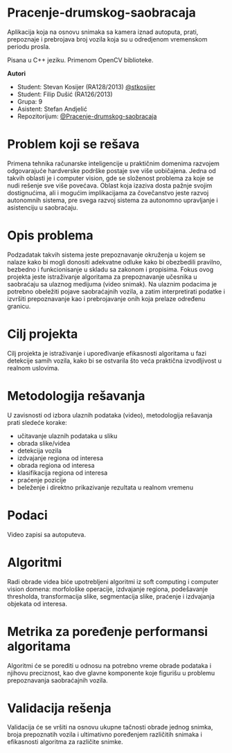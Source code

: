 # Pracenje-drumskog-saobracaja

Aplikacija koja na osnovu snimaka sa kamera iznad autoputa, prati, prepoznaje i prebrojava broj vozila koja su u odredjenom vremenskom periodu prosla.

Pisana u C++ jeziku. Primenom OpenCV biblioteke.

**Autori**

+ Student: Stevan Kosijer (RA128/2013) [@stkosijer](https://github.com/skosijer)
+ Student: Filip Dušić (RA126/2013) 
+ Grupa: 9
+ Asistent: Stefan Andjelić
+ Repozitorijum: [@Pracenje-drumskog-saobracaja](https://github.com/skosijer/Pracenje-drumskog-saobracaja)
# Problem koji se rešava

Primena tehnika računarske inteligencije u praktičnim domenima razvojem odgovarajuće hardverske podrške postaje sve više uobičajena. Jedna od takvih oblasti je i computer vision, gde se složenost problema za koje se nudi rešenje sve više povećava. Oblast koja izaziva dosta pažnje svojim dostignućima, ali i mogućim implikacijama za čovečanstvo jeste razvoj autonomnih sistema, pre svega razvoj sistema za autonomno upravljanje i asistenciju u saobraćaju.

# Opis problema

Podzadatak takvih sistema jeste prepoznavanje okruženja u kojem se nalaze kako bi mogli donositi adekvatne odluke kako bi obezbedili pravilno, bezbedno i funkcionisanje u skladu sa zakonom i propisima. Fokus ovog projekta jeste istraživanje algoritama za prepoznavanje učesnika u saobraćaju sa ulaznog medijuma (video snimak). Na ulaznim podacima je potrebno obeležiti pojave saobraćajnih vozila, a zatim interpretirati podatke i izvršiti prepoznavanje kao i prebrojavanje onih koja prelaze određenu granicu.

# Cilj projekta

Cilj projekta je istraživanje i upoređivanje efikasnosti algoritama u fazi detekcije samih vozila, kako bi se ostvarila što veća praktična izvodljivost u realnom uslovima.

# Metodologija rešavanja

U zavisnosti od izbora ulaznih podataka (video), metodologija rešavanja prati sledeće korake:

- učitavanje ulaznih podataka u sliku
- obrada slike/videa
- detekcija vozila
- izdvajanje regiona od interesa
- obrada regiona od interesa
- klasifikacija regiona od interesa
- praćenje pozicije
- beleženje i direktno prikazivanje rezultata u realnom vremenu

# Podaci

Video zapisi sa autoputeva.

# Algoritmi

Radi obrade videa biće upotrebljeni algoritmi iz soft computing i computer vision domena: morfološke operacije, izdvajanje regiona, podešavanje thresholda, transformacija slike, segmentacija slike, praćenje i izdvajanja objekata od interesa.

# Metrika za poređenje performansi algoritama

Algoritmi će se porediti u odnosu na potrebno vreme obrade podataka i njihovu preciznost, kao dve glavne komponente koje figurišu u problemu prepoznavanja saobraćajnih vozila.

# Validacija rešenja

Validacija će se vršiti na osnovu ukupne tačnosti obrade jednog snimka, broja prepoznatih vozila i ultimativno poređenjem različitih snimaka i efikasnosti algoritma za različite snimke.


